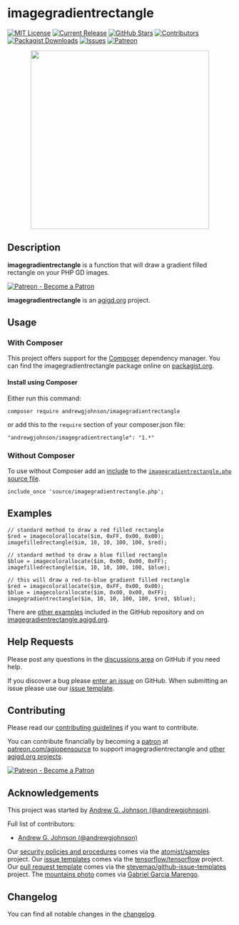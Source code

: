 # imagegradientrectangle

[![MIT License](https://img.shields.io/badge/license-MIT-0366d6.png?colorB=0366d6&style=flat-square)](https://github.com/andrewgjohnson/imagegradientrectangle/blob/master/LICENSE)
[![Current Release](https://img.shields.io/github/release/andrewgjohnson/imagegradientrectangle.png?colorB=0366d6&style=flat-square&logoColor=white&logo=github)](https://github.com/andrewgjohnson/imagegradientrectangle/releases)
[![GitHub Stars](https://img.shields.io/github/stars/andrewgjohnson/imagegradientrectangle.png?colorB=0366d6&style=flat-square&logoColor=white&logo=github)](https://github.com/andrewgjohnson/imagegradientrectangle/stargazers)
[![Contributors](https://img.shields.io/github/contributors/andrewgjohnson/imagegradientrectangle.png?colorB=0366d6&style=flat-square&logoColor=white&logo=github)](https://github.com/andrewgjohnson/imagegradientrectangle/graphs/contributors)
[![Packagist Downloads](https://img.shields.io/packagist/dt/andrewgjohnson/imagegradientrectangle.png?colorB=0366d6&style=flat-square&logoColor=white&logo=packagist)](https://packagist.org/packages/andrewgjohnson/imagegradientrectangle/stats)
[![Issues](https://img.shields.io/github/issues/andrewgjohnson/imagegradientrectangle.png?colorB=0366d6&style=flat-square&logoColor=white&logo=github)](https://github.com/andrewgjohnson/imagegradientrectangle/issues)
[![Patreon](https://img.shields.io/endpoint.png?url=https%3A%2F%2Fshieldsio-patreon.vercel.app%2Fapi%3Fusername%3Dagjopensource%26type%3Dpatrons&colorB=0366d6&style=flat-square&logoColor=white&logo=patreon)](https://patreon.com/agjopensource)

<p align="center"><a href="https://imagegradientrectangle.agjgd.org/" title=""><img src="https://imagegradientrectangle.agjgd.org/documentation/imagegradientrectangle.agjgd.org/images/avatar.png" alt="" title="" width="400" id="avatar" /></a></p>

## Description

**imagegradientrectangle** is a function that will draw a gradient filled rectangle on your PHP GD images.

[![Patreon - Become a Patron](https://raster.shields.io/badge/Patreon%20-become%20a%20Patron-FD334A.png?style=for-the-badge&logo=patreon&logoColor=FD334A)](https://patreon.com/agjopensource)

**imagegradientrectangle** is an [agjgd.org](https://agjgd.org) project.

## Usage

### With Composer

This project offers support for the [Composer](https://getcomposer.org/) dependency manager. You can find the imagegradientrectangle package online on [packagist.org](https://packagist.org/packages/andrewgjohnson/imagegradientrectangle).

#### Install using Composer

Either run this command:

    composer require andrewgjohnson/imagegradientrectangle

or add this to the `require` section of your composer.json file:

    "andrewgjohnson/imagegradientrectangle": "1.*"

### Without Composer

To use without Composer add an [include](http://php.net/manual/function.include.php) to the [`imagegradientrectangle.php` source file](https://raw.githubusercontent.com/andrewgjohnson/imagegradientrectangle/master/source/imagegradientrectangle.php).

    include_once 'source/imagegradientrectangle.php';

## Examples

    // standard method to draw a red filled rectangle
    $red = imagecolorallocate($im, 0xFF, 0x00, 0x00);
    imagefilledrectangle($im, 10, 10, 100, 100, $red);

    // standard method to draw a blue filled rectangle
    $blue = imagecolorallocate($im, 0x00, 0x00, 0xFF);
    imagefilledrectangle($im, 10, 10, 100, 100, $blue);

    // this will draw a red-to-blue gradient filled rectangle
    $red = imagecolorallocate($im, 0xFF, 0x00, 0x00);
    $blue = imagecolorallocate($im, 0x00, 0x00, 0xFF);
    imagegradientrectangle($im, 10, 10, 100, 100, $red, $blue);

There are [other examples](https://github.com/andrewgjohnson/imagegradientrectangle/tree/master/examples) included in the GitHub repository and on [imagegradientrectangle.agjgd.org](https://imagegradientrectangle.agjgd.org/examples/).

## Help Requests

Please post any questions in the [discussions area](https://github.com/andrewgjohnson/imagegradientrectangle/discussions) on GitHub if you need help.

If you discover a bug please [enter an issue](https://github.com/andrewgjohnson/imagegradientrectangle/issues/new) on GitHub. When submitting an issue please use our [issue template](https://github.com/andrewgjohnson/imagegradientrectangle/blob/master/ISSUE_TEMPLATE.md).

## Contributing

Please read our [contributing guidelines](https://github.com/andrewgjohnson/imagegradientrectangle/blob/master/CONTRIBUTING.md) if you want to contribute.

You can contribute financially by becoming a [patron](https://patreon.com/agjopensource) at [patreon.com/agjopensource](https://patreon.com/agjopensource) to support imagegradientrectangle and [other agjgd.org projects](https://agjgd.org/projects/).

[![Patreon - Become a Patron](https://raster.shields.io/badge/Patreon%20-become%20a%20Patron-FD334A.png?style=for-the-badge&logo=patreon&logoColor=FD334A)](https://patreon.com/agjopensource)

## Acknowledgements

This project was started by [Andrew G. Johnson (@andrewgjohnson)](https://github.com/andrewgjohnson).

Full list of contributors:
 * [Andrew G. Johnson (@andrewgjohnson)](https://github.com/andrewgjohnson)

Our [security policies and procedures](https://github.com/andrewgjohnson/imagegradientrectangle/blob/master/.github/SECURITY.md) comes via the [atomist/samples](https://github.com/atomist/samples/blob/master/SECURITY.md) project. Our [issue templates](https://github.com/andrewgjohnson/imagegradientrectangle/tree/master/.github/ISSUE_TEMPLATE) comes via the [tensorflow/tensorflow](https://github.com/tensorflow/tensorflow/blob/master/SECURITY.md) project. Our [pull request template](https://github.com/andrewgjohnson/imagegradientrectangle/blob/master/.github/PULL_REQUEST_TEMPLATE.md) comes via the [stevemao/github-issue-templates](https://github.com/stevemao/github-issue-templates) project. The [mountains photo](https://unsplash.com/photos/qJvpykJ5SKs) comes via [Gabriel Garcia Marengo](https://unsplash.com/@gabrielgm).

## Changelog

You can find all notable changes in the [changelog](https://github.com/andrewgjohnson/imagegradientrectangle/blob/master/CHANGELOG.md).
